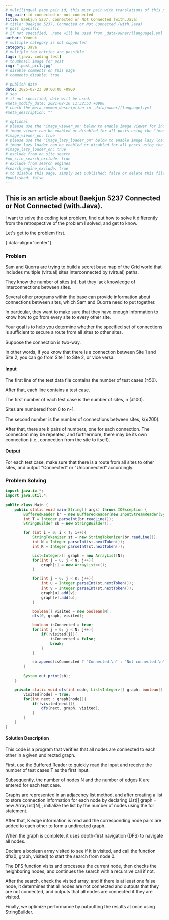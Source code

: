 ```yaml
---
# multilingual page pair id, this must pair with translations of this page. (This name must be unique)
lng_pair: id-connected-or-not-connected
title: Baekjun 5237, Connected or Not Connected (with.Java)
# title: Baekjun 5237, Connected or Not Connected (with.Java)
# post specific
# if not specified, .name will be used from _data/owner/[language].yml
author: Yeonuk
# multiple category is not supported
category: Java
# multiple tag entries are possible
tags: [java, coding test]
# thumbnail image for post
img: ":post_pic1.jpg"
# disable comments on this page
# comments_disable: true

# publish date
date: 2025-02-23 09:00:00 +0900
# seo
# if not specified, date will be used.
#meta_modify_date: 2021-08-10 11:32:53 +0900
# check the meta_common_description in _data/owner/[language].yml
#meta_description: ""

# optional
# please use the "image_viewer_on" below to enable image viewer for individual pages or posts (_posts/ or [language]/_posts folders).
# image viewer can be enabled or disabled for all posts using the "image_viewer_posts: true" setting in _data/conf/main.yml.
#image_viewer_on: true
# please use the "image_lazy_loader_on" below to enable image lazy loader for individual pages or posts (_posts/ or [language]/_posts folders).
# image lazy loader can be enabled or disabled for all posts using the "image_lazy_loader_posts: true" setting in _data/conf/main.yml.
#image_lazy_loader_on: true
# exclude from on site search
#on_site_search_exclude: true
# exclude from search engines
#search_engine_exclude: true
# to disable this page, simply set published: false or delete this file
#published: false
---
```


<!-- outline-start -->

## This is an article about Baekjun 5237 Connected or Not Connected (with.Java).

I want to solve the coding test problem, find out how to solve it differently from the retrospective of the problem I solved, and get to know.

Let's get to the problem first.

{:data-align="center"}

<!-- outline-end -->

### Problem

Sam and Quorra are trying to build a secret base map of the Grid world that includes multiple (virtual) sites interconnected by (virtual) paths.

They know the number of sites (n), but they lack knowledge of interconnections between sites.

Several other programs within the base can provide information about connections between sites, which Sam and Quorra need to put together.

In particular, they want to make sure that they have enough information to know how to go from every site to every other site.

Your goal is to help you determine whether the specified set of connections is sufficient to secure a route from all sites to other sites.

Suppose the connection is two-way.

In other words, if you know that there is a connection between Site 1 and Site 2, you can go from Site 1 to Site 2, or vice versa.

#### Input

The first line of the test data file contains the number of test cases (≤50).

After that, each line contains a test case.

The first number of each test case is the number of sites, n (≤100).

Sites are numbered from 0 to n-1.

The second number is the number of connections between sites, k(≤200).

After that, there are k pairs of numbers, one for each connection. The connection may be repeated, and furthermore, there may be its own connection (i.e., connection from the site to itself).

#### Output

For each test case, make sure that there is a route from all sites to other sites, and output "Connected" or "Unconnected" accordingly.

### Problem Solving

```java
import java.io.*;
import java.util.*;

public class Main {
    public static void main(String[] args) throws IOException {
        BufferedReader br = new BufferedReader(new InputStreamReader(System.in));
        int T = Integer.parseInt(br.readLine());
        StringBuilder sb = new StringBuilder();

        for (int i = 0; i < T; i++){
            StringTokenizer st = new StringTokenizer(br.readLine());
            int N = Integer.parseInt(st.nextToken());
            int K = Integer.parseInt(st.nextToken());

            List<Integer>[] graph = new ArrayList[N];
            for(int j = 0; j < N; j++){
                graph[j] = new ArrayList<>();
            }

            for(int j = 0; j < K; j++){
                int u = Integer.parseInt(st.nextToken());
                int v = Integer.parseInt(st.nextToken());
                graph[u].add(v);
                graph[v].add(u);
            }

            boolean[] visited = new boolean[N];
            dfs(0, graph, visited);

            boolean isConnected = true;
            for(int j = 0; j < N; j++){
                if(!visited[j]){
                    isConnected = false;
                    break;
                }
            }

            sb.append(isConnected ? "Connected.\n" : "Not connected.\n");
        }

        System.out.print(sb);
    }

    private static void dfs(int node, List<Integer>[] graph, boolean[] visited){
        visited[node] = true;
        for(int next : graph[node]){
            if(!visited[next]){
                dfs(next, graph, visited);
            }
        }
    }
}
```

#### Solution Description

This code is a program that verifies that all nodes are connected to each other in a given undirected graph.

First, use the Buffered Reader to quickly read the input and receive the number of test cases T as the first input.

Subsequently, the number of nodes N and the number of edges K are entered for each test case.

Graphs are represented in an adjacency list method, and after creating a list to store connection information for each node by declaring List<Integer>[] graph = new ArrayList[N];, initialize the list by the number of nodes using the for statement.

After that, K edge information is read and the corresponding node pairs are added to each other to form a undirected graph.

When the graph is complete, it uses depth-first navigation (DFS) to navigate all nodes.

Declare a boolean array visited to see if it is visited, and call the function dfs(0, graph, visited) to start the search from node 0.

The DFS function visits and processes the current node, then checks the neighboring nodes, and continues the search with a recursive call if not.

After the search, check the visited array, and if there is at least one false node, it determines that all nodes are not connected and outputs that they are not connected, and outputs that all nodes are connected if they are visited.

Finally, we optimize performance by outputting the results at once using StringBuilder.
